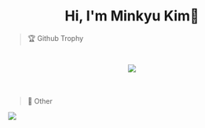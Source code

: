 <h1 align="center">Hi, I'm Minkyu Kim👋</h1>

>🏆 Github Trophy
<h1 align="center">
  <img src="https://github-profile-trophy.vercel.app/?username=mk3058&theme=flat&column=-1">
</h1>
  <br>

>:nut_and_bolt: Other
  <img src="https://badge.mediaplus.ma/darkblue/minkyuki?1337Badge=off">
